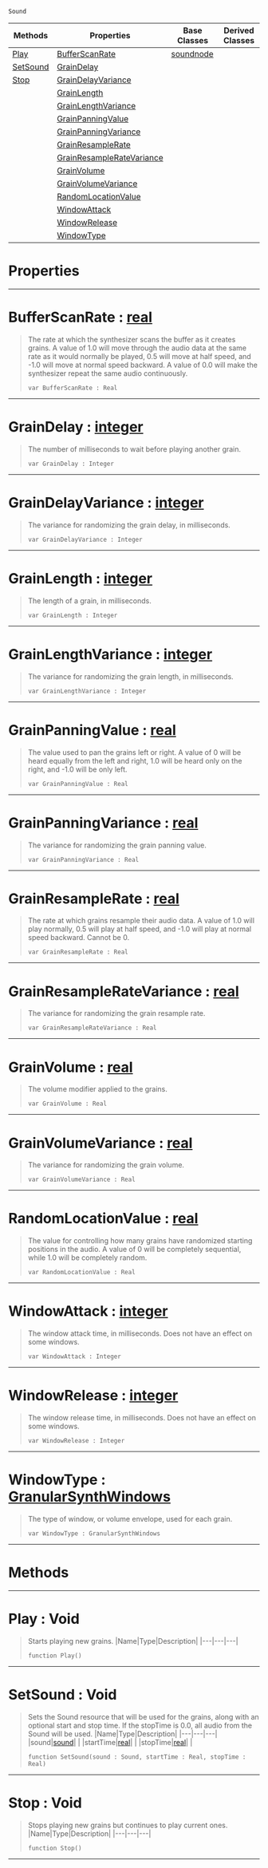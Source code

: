  `Sound`

|Methods|Properties|Base Classes|Derived Classes|
|---|---|---|---|
|[ Play](https://github.com/zeroengineteam/ZeroDocs/code_reference/class_reference/granularsynthnode.markdown#play-void)|[ BufferScanRate](https://github.com/zeroengineteam/ZeroDocs/code_reference/class_reference/granularsynthnode.markdown#bufferscanrate-zero-engi)|[soundnode](https://github.com/zeroengineteam/ZeroDocs/code_reference/class_reference/soundnode.markdown)| |
|[ SetSound](https://github.com/zeroengineteam/ZeroDocs/code_reference/class_reference/granularsynthnode.markdown#setsound-void)|[ GrainDelay](https://github.com/zeroengineteam/ZeroDocs/code_reference/class_reference/granularsynthnode.markdown#graindelay-zero-engine-d)| | |
|[ Stop](https://github.com/zeroengineteam/ZeroDocs/code_reference/class_reference/granularsynthnode.markdown#stop-void)|[ GrainDelayVariance](https://github.com/zeroengineteam/ZeroDocs/code_reference/class_reference/granularsynthnode.markdown#graindelayvariance-zero)| | |
| |[ GrainLength](https://github.com/zeroengineteam/ZeroDocs/code_reference/class_reference/granularsynthnode.markdown#grainlength-zero-engine)| | |
| |[ GrainLengthVariance](https://github.com/zeroengineteam/ZeroDocs/code_reference/class_reference/granularsynthnode.markdown#grainlengthvariance-zero)| | |
| |[ GrainPanningValue](https://github.com/zeroengineteam/ZeroDocs/code_reference/class_reference/granularsynthnode.markdown#grainpanningvalue-zero-e)| | |
| |[ GrainPanningVariance](https://github.com/zeroengineteam/ZeroDocs/code_reference/class_reference/granularsynthnode.markdown#grainpanningvariance-zer)| | |
| |[ GrainResampleRate](https://github.com/zeroengineteam/ZeroDocs/code_reference/class_reference/granularsynthnode.markdown#grainresamplerate-zero-e)| | |
| |[ GrainResampleRateVariance](https://github.com/zeroengineteam/ZeroDocs/code_reference/class_reference/granularsynthnode.markdown#grainresampleratevarianc)| | |
| |[ GrainVolume](https://github.com/zeroengineteam/ZeroDocs/code_reference/class_reference/granularsynthnode.markdown#grainvolume-zero-engine)| | |
| |[ GrainVolumeVariance](https://github.com/zeroengineteam/ZeroDocs/code_reference/class_reference/granularsynthnode.markdown#grainvolumevariance-zero)| | |
| |[ RandomLocationValue](https://github.com/zeroengineteam/ZeroDocs/code_reference/class_reference/granularsynthnode.markdown#randomlocationvalue-zero)| | |
| |[ WindowAttack](https://github.com/zeroengineteam/ZeroDocs/code_reference/class_reference/granularsynthnode.markdown#windowattack-zero-engine)| | |
| |[ WindowRelease](https://github.com/zeroengineteam/ZeroDocs/code_reference/class_reference/granularsynthnode.markdown#windowrelease-zero-engin)| | |
| |[ WindowType](https://github.com/zeroengineteam/ZeroDocs/code_reference/class_reference/granularsynthnode.markdown#windowtype-zero-engine-d)| | |


 #  Properties


---  
 #  BufferScanRate : [real](https://github.com/zeroengineteam/ZeroDocs/code_reference/zilch_base_types/real.markdown)

> The rate at which the synthesizer scans the buffer as it creates grains. A value of 1.0 will move through the audio data at the same rate as it would normally be played, 0.5 will move at half speed, and -1.0 will move at normal speed backward. A value of 0.0 will make the synthesizer repeat the same audio continuously.
> ``` lang=cpp, name=Zilch
> var BufferScanRate : Real


---  
 #  GrainDelay : [integer](https://github.com/zeroengineteam/ZeroDocs/code_reference/zilch_base_types/integer.markdown)

> The number of milliseconds to wait before playing another grain.
> ``` lang=cpp, name=Zilch
> var GrainDelay : Integer


---  
 #  GrainDelayVariance : [integer](https://github.com/zeroengineteam/ZeroDocs/code_reference/zilch_base_types/integer.markdown)

> The variance for randomizing the grain delay, in milliseconds.
> ``` lang=cpp, name=Zilch
> var GrainDelayVariance : Integer


---  
 #  GrainLength : [integer](https://github.com/zeroengineteam/ZeroDocs/code_reference/zilch_base_types/integer.markdown)

> The length of a grain, in milliseconds.
> ``` lang=cpp, name=Zilch
> var GrainLength : Integer


---  
 #  GrainLengthVariance : [integer](https://github.com/zeroengineteam/ZeroDocs/code_reference/zilch_base_types/integer.markdown)

> The variance for randomizing the grain length, in milliseconds.
> ``` lang=cpp, name=Zilch
> var GrainLengthVariance : Integer


---  
 #  GrainPanningValue : [real](https://github.com/zeroengineteam/ZeroDocs/code_reference/zilch_base_types/real.markdown)

> The value used to pan the grains left or right. A value of 0 will be heard equally from the left and right, 1.0 will be heard only on the right, and -1.0 will be only left.
> ``` lang=cpp, name=Zilch
> var GrainPanningValue : Real


---  
 #  GrainPanningVariance : [real](https://github.com/zeroengineteam/ZeroDocs/code_reference/zilch_base_types/real.markdown)

> The variance for randomizing the grain panning value.
> ``` lang=cpp, name=Zilch
> var GrainPanningVariance : Real


---  
 #  GrainResampleRate : [real](https://github.com/zeroengineteam/ZeroDocs/code_reference/zilch_base_types/real.markdown)

> The rate at which grains resample their audio data. A value of 1.0 will play normally, 0.5 will play at half speed, and -1.0 will play at normal speed backward. Cannot be 0.
> ``` lang=cpp, name=Zilch
> var GrainResampleRate : Real


---  
 #  GrainResampleRateVariance : [real](https://github.com/zeroengineteam/ZeroDocs/code_reference/zilch_base_types/real.markdown)

> The variance for randomizing the grain resample rate.
> ``` lang=cpp, name=Zilch
> var GrainResampleRateVariance : Real


---  
 #  GrainVolume : [real](https://github.com/zeroengineteam/ZeroDocs/code_reference/zilch_base_types/real.markdown)

> The volume modifier applied to the grains.
> ``` lang=cpp, name=Zilch
> var GrainVolume : Real


---  
 #  GrainVolumeVariance : [real](https://github.com/zeroengineteam/ZeroDocs/code_reference/zilch_base_types/real.markdown)

> The variance for randomizing the grain volume.
> ``` lang=cpp, name=Zilch
> var GrainVolumeVariance : Real


---  
 #  RandomLocationValue : [real](https://github.com/zeroengineteam/ZeroDocs/code_reference/zilch_base_types/real.markdown)

> The value for controlling how many grains have randomized starting positions in the audio. A value of 0 will be completely sequential, while 1.0 will be completely random.
> ``` lang=cpp, name=Zilch
> var RandomLocationValue : Real


---  
 #  WindowAttack : [integer](https://github.com/zeroengineteam/ZeroDocs/code_reference/zilch_base_types/integer.markdown)

> The window attack time, in milliseconds. Does not have an effect on some windows.
> ``` lang=cpp, name=Zilch
> var WindowAttack : Integer


---  
 #  WindowRelease : [integer](https://github.com/zeroengineteam/ZeroDocs/code_reference/zilch_base_types/integer.markdown)

> The window release time, in milliseconds. Does not have an effect on some windows.
> ``` lang=cpp, name=Zilch
> var WindowRelease : Integer


---  
 #  WindowType : [GranularSynthWindows](https://github.com/zeroengineteam/ZeroDocs/code_reference/enum_reference.markdown#granularsynthwindows)

> The type of window, or volume envelope, used for each grain.
> ``` lang=cpp, name=Zilch
> var WindowType : GranularSynthWindows


---  
 #  Methods


---  
 #  Play : Void

> Starts playing new grains.
> |Name|Type|Description|
> |---|---|---|
> ``` lang=cpp, name=Zilch
> function Play()
> ``` 


---  
 #  SetSound : Void

> Sets the Sound resource that will be used for the grains, along with an optional start and stop time. If the stopTime is 0.0, all audio from the Sound will be used.
> |Name|Type|Description|
> |---|---|---|
> |sound|[sound](https://github.com/zeroengineteam/ZeroDocs/code_reference/class_reference/sound.markdown)| |
> |startTime|[real](https://github.com/zeroengineteam/ZeroDocs/code_reference/zilch_base_types/real.markdown)| |
> |stopTime|[real](https://github.com/zeroengineteam/ZeroDocs/code_reference/zilch_base_types/real.markdown)| |
> ``` lang=cpp, name=Zilch
> function SetSound(sound : Sound, startTime : Real, stopTime : Real)
> ``` 


---  
 #  Stop : Void

> Stops playing new grains but continues to play current ones.
> |Name|Type|Description|
> |---|---|---|
> ``` lang=cpp, name=Zilch
> function Stop()
> ``` 


---  
 

 